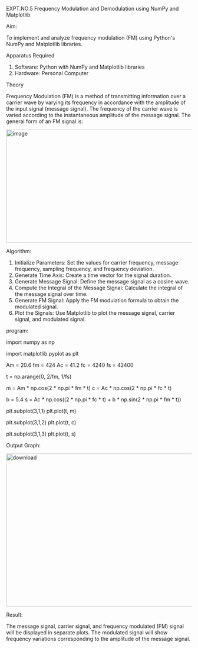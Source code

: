 EXPT.NO.5 Frequency Modulation and Demodulation using NumPy and Matplotlib

Aim:

To implement and analyze frequency modulation (FM) using Python's NumPy and Matplotlib libraries.

Apparatus Required

1. Software: Python with NumPy and Matplotlib libraries
2. Hardware: Personal Computer

Theory

Frequency Modulation (FM) is a method of transmitting information over a carrier wave by varying its
frequency in accordance with the amplitude of the input signal (message signal). The frequency of the carrier
wave is varied according to the instantaneous amplitude of the message signal. The general form of an FM
signal is:

<img width="955" height="306" alt="image" src="https://github.com/user-attachments/assets/47f7496c-6fff-4f5f-9490-4b7a37659938" />

Algorithm:

1. Initialize Parameters: Set the values for carrier frequency, message frequency, sampling frequency, and
frequency deviation.
2. Generate Time Axis: Create a time vector for the signal duration.
3. Generate Message Signal: Define the message signal as a cosine wave.
4. Compute the Integral of the Message Signal: Calculate the integral of the message signal over time.
5. Generate FM Signal: Apply the FM modulation formula to obtain the modulated signal.
6. Plot the Signals: Use Matplotlib to plot the message signal, carrier signal, and modulated signal.

program:

import numpy as np

import matplotlib.pyplot as plt

Am = 20.6
fm = 424
Ac = 41.2
fc = 4240
fs = 42400

t = np.arange(0, 2/fm, 1/fs)

m = Am * np.cos(2 * np.pi * fm * t)
c = Ac * np.cos(2 * np.pi * fc * t)

b = 5.4
s = Ac * np.cos((2 * np.pi * fc * t) + b * np.sin(2 * np.pi * fm * t))

plt.subplot(3,1,1)
plt.plot(t, m)

plt.subplot(3,1,2)
plt.plot(t, c)

plt.subplot(3,1,3)
plt.plot(t, s)

Output Graph:

<img width="554" height="413" alt="download" src="https://github.com/user-attachments/assets/ef0e13ca-ab6a-4e89-8b2a-0d5356b90605" />

Result:

The message signal, carrier signal, and frequency modulated (FM) signal will be displayed in separate plots. The
modulated signal will show frequency variations corresponding to the amplitude of the message signal.

